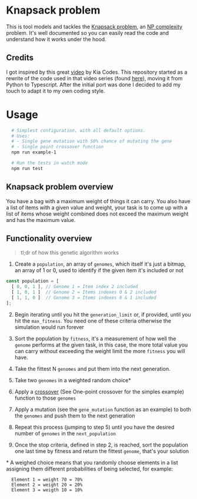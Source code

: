 # Knapsack problem

This is tool models and tackles the [Knapsack problem](https://en.wikipedia.org/wiki/Knapsack_problem), an [NP complexity](https://en.wikipedia.org/wiki/NP_(complexity)) problem. It's well documented so you can easily read the code and understand how it works under the hood.

## Credits
I got inspired by this great [video](https://www.youtube.com/watch?v=uQj5UNhCPuo&t=0s) by Kia Codes. This repository started as a rewrite of the code used in that video series (found [here](https://github.com/kiecodes/genetic-algorithms)), moving it from Python to Typescript. After the initial port was done I decided to add my touch to adapt it to my own coding style.

# Usage

```bash
  # Simplest configuration, with all default options.
  # Uses:
  # - Single gene mutation with 50% chance of mutating the gene
  # - Single point crossover function
  npm run example-1

  # Run the tests in watch mode
  npm run test
```

## Knapsack problem overview

You have a bag with a maximum weight of things it can carry. You also have a list of items with a given value and weight, your task is to come up with a list of items whose weight combined does not exceed the maximum weight and has the maximum value.

## Functionality overview

> tl;dr of how this genetic algorithm works

1. Create a `population`, an array of `genomes`, which itself it's just a bitmap, an array of 1 or 0, used to identify if the given item it's included or not

```javascript
const population = [
  [ 0, 0, 1 ], // Genome 1 = Item index 2 included
  [ 1, 0, 1 ]  // Genome 2 = Items indexes 0 & 2 included
  [ 1, 1, 0 ]  // Genome 3 = Items indexes 0 & 1 included
];
```

2. Begin iterating until you hit the `generation_limit` or, if provided, until you hit the `max_fitness`. You need one of these criteria otherwise the simulation would run forever

3. Sort the population by `fitness`, it's a measurement of how well the `genome` performs at the given task, in this case, the more total value you can carry without exceeding the weight limit the more `fitness` you will have.

4. Take the fittest N `genomes` and put them into the next generation.

5. Take two `genomes` in a weighted random choice*

6. Apply a [crossover](https://en.wikipedia.org/wiki/Crossover_(genetic_algorithm)#Examples) (See One-point crossover
 for the simples example) function to those `genomes`

7. Apply a mutation (see the `gene_mutation` function as an example) to both the `genomes` and push them to the next generation

8. Repeat this process (jumping to step 5) until you have the desired number of `genomes` in the `next_population`

9. Once the stop criteria, defined in step 2, is reached, sort the population one last time by fitness and return the fittest `genome`, that's your solution



\* A weighed choice means that you randomly choose elements in a list assigning them different probabilities of being selected, for example:

```
  Element 1 = weight 70 = 70%
  Element 2 = weight 20 = 20%
  Element 3 = weigth 10 = 10%
```